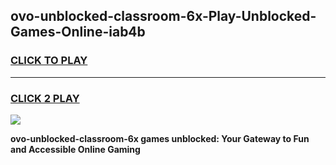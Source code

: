 
## ovo-unblocked-classroom-6x-Play-Unblocked-Games-Online-iab4b
<h3>
<a href="https://premium76.site?title=ovo-unblocked-classroom-6x&ref=25A">CLICK TO PLAY</a></h3>
<hr>

<h3>
<a href="https://premium76.site?title=ovo-unblocked-classroom-6x&ref=25A">CLICK 2 PLAY</a>
  
</h3>

<a href="https://premium76.site?title=ovo-unblocked-classroom-6x&ref=25A"><img src="https://clearcache.store/games.png"></a>


**ovo-unblocked-classroom-6x games unblocked: Your Gateway to Fun and Accessible Online Gaming**
